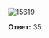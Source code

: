 ![15619](https://user-images.githubusercontent.com/34346128/152155158-02814973-319d-4009-a064-a009e9d20771.png)

**Ответ:** 35
